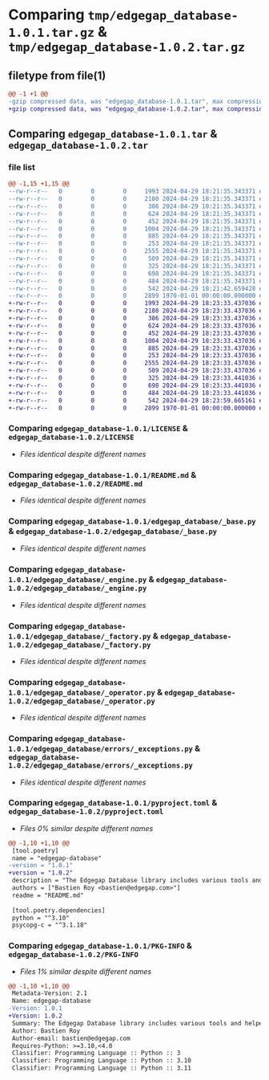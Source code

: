 # Comparing `tmp/edgegap_database-1.0.1.tar.gz` & `tmp/edgegap_database-1.0.2.tar.gz`

## filetype from file(1)

```diff
@@ -1 +1 @@
-gzip compressed data, was "edgegap_database-1.0.1.tar", max compression
+gzip compressed data, was "edgegap_database-1.0.2.tar", max compression
```

## Comparing `edgegap_database-1.0.1.tar` & `edgegap_database-1.0.2.tar`

### file list

```diff
@@ -1,15 +1,15 @@
--rw-r--r--   0        0        0     1993 2024-04-29 18:21:35.343371 edgegap_database-1.0.1/LICENSE
--rw-r--r--   0        0        0     2180 2024-04-29 18:21:35.343371 edgegap_database-1.0.1/README.md
--rw-r--r--   0        0        0      386 2024-04-29 18:21:35.343371 edgegap_database-1.0.1/edgegap_database/__init__.py
--rw-r--r--   0        0        0      624 2024-04-29 18:21:35.343371 edgegap_database-1.0.1/edgegap_database/_base.py
--rw-r--r--   0        0        0      452 2024-04-29 18:21:35.343371 edgegap_database-1.0.1/edgegap_database/_configuration.py
--rw-r--r--   0        0        0     1004 2024-04-29 18:21:35.343371 edgegap_database-1.0.1/edgegap_database/_engine.py
--rw-r--r--   0        0        0      885 2024-04-29 18:21:35.343371 edgegap_database-1.0.1/edgegap_database/_factory.py
--rw-r--r--   0        0        0      253 2024-04-29 18:21:35.343371 edgegap_database-1.0.1/edgegap_database/_model.py
--rw-r--r--   0        0        0     2555 2024-04-29 18:21:35.343371 edgegap_database-1.0.1/edgegap_database/_operator.py
--rw-r--r--   0        0        0      509 2024-04-29 18:21:35.343371 edgegap_database-1.0.1/edgegap_database/_session.py
--rw-r--r--   0        0        0      325 2024-04-29 18:21:35.343371 edgegap_database-1.0.1/edgegap_database/errors/__init__.py
--rw-r--r--   0        0        0      698 2024-04-29 18:21:35.343371 edgegap_database-1.0.1/edgegap_database/errors/_exceptions.py
--rw-r--r--   0        0        0      484 2024-04-29 18:21:35.343371 edgegap_database-1.0.1/edgegap_database/errors/_factory.py
--rw-r--r--   0        0        0      542 2024-04-29 18:21:42.659428 edgegap_database-1.0.1/pyproject.toml
--rw-r--r--   0        0        0     2899 1970-01-01 00:00:00.000000 edgegap_database-1.0.1/PKG-INFO
+-rw-r--r--   0        0        0     1993 2024-04-29 18:23:33.437036 edgegap_database-1.0.2/LICENSE
+-rw-r--r--   0        0        0     2180 2024-04-29 18:23:33.437036 edgegap_database-1.0.2/README.md
+-rw-r--r--   0        0        0      386 2024-04-29 18:23:33.437036 edgegap_database-1.0.2/edgegap_database/__init__.py
+-rw-r--r--   0        0        0      624 2024-04-29 18:23:33.437036 edgegap_database-1.0.2/edgegap_database/_base.py
+-rw-r--r--   0        0        0      452 2024-04-29 18:23:33.437036 edgegap_database-1.0.2/edgegap_database/_configuration.py
+-rw-r--r--   0        0        0     1004 2024-04-29 18:23:33.437036 edgegap_database-1.0.2/edgegap_database/_engine.py
+-rw-r--r--   0        0        0      885 2024-04-29 18:23:33.437036 edgegap_database-1.0.2/edgegap_database/_factory.py
+-rw-r--r--   0        0        0      253 2024-04-29 18:23:33.437036 edgegap_database-1.0.2/edgegap_database/_model.py
+-rw-r--r--   0        0        0     2555 2024-04-29 18:23:33.437036 edgegap_database-1.0.2/edgegap_database/_operator.py
+-rw-r--r--   0        0        0      509 2024-04-29 18:23:33.437036 edgegap_database-1.0.2/edgegap_database/_session.py
+-rw-r--r--   0        0        0      325 2024-04-29 18:23:33.441036 edgegap_database-1.0.2/edgegap_database/errors/__init__.py
+-rw-r--r--   0        0        0      698 2024-04-29 18:23:33.441036 edgegap_database-1.0.2/edgegap_database/errors/_exceptions.py
+-rw-r--r--   0        0        0      484 2024-04-29 18:23:33.441036 edgegap_database-1.0.2/edgegap_database/errors/_factory.py
+-rw-r--r--   0        0        0      542 2024-04-29 18:23:59.665161 edgegap_database-1.0.2/pyproject.toml
+-rw-r--r--   0        0        0     2899 1970-01-01 00:00:00.000000 edgegap_database-1.0.2/PKG-INFO
```

### Comparing `edgegap_database-1.0.1/LICENSE` & `edgegap_database-1.0.2/LICENSE`

 * *Files identical despite different names*

### Comparing `edgegap_database-1.0.1/README.md` & `edgegap_database-1.0.2/README.md`

 * *Files identical despite different names*

### Comparing `edgegap_database-1.0.1/edgegap_database/_base.py` & `edgegap_database-1.0.2/edgegap_database/_base.py`

 * *Files identical despite different names*

### Comparing `edgegap_database-1.0.1/edgegap_database/_engine.py` & `edgegap_database-1.0.2/edgegap_database/_engine.py`

 * *Files identical despite different names*

### Comparing `edgegap_database-1.0.1/edgegap_database/_factory.py` & `edgegap_database-1.0.2/edgegap_database/_factory.py`

 * *Files identical despite different names*

### Comparing `edgegap_database-1.0.1/edgegap_database/_operator.py` & `edgegap_database-1.0.2/edgegap_database/_operator.py`

 * *Files identical despite different names*

### Comparing `edgegap_database-1.0.1/edgegap_database/errors/_exceptions.py` & `edgegap_database-1.0.2/edgegap_database/errors/_exceptions.py`

 * *Files identical despite different names*

### Comparing `edgegap_database-1.0.1/pyproject.toml` & `edgegap_database-1.0.2/pyproject.toml`

 * *Files 0% similar despite different names*

```diff
@@ -1,10 +1,10 @@
 [tool.poetry]
 name = "edgegap-database"
-version = "1.0.1"
+version = "1.0.2"
 description = "The Edgegap Database library includes various tools and helpers for interacting with Database and Migrations. It is designed for use within the Edgegap organization."
 authors = ["Bastien Roy <bastien@edgegap.com>"]
 readme = "README.md"
 
 [tool.poetry.dependencies]
 python = "^3.10"
 psycopg-c = "^3.1.18"
```

### Comparing `edgegap_database-1.0.1/PKG-INFO` & `edgegap_database-1.0.2/PKG-INFO`

 * *Files 1% similar despite different names*

```diff
@@ -1,10 +1,10 @@
 Metadata-Version: 2.1
 Name: edgegap-database
-Version: 1.0.1
+Version: 1.0.2
 Summary: The Edgegap Database library includes various tools and helpers for interacting with Database and Migrations. It is designed for use within the Edgegap organization.
 Author: Bastien Roy
 Author-email: bastien@edgegap.com
 Requires-Python: >=3.10,<4.0
 Classifier: Programming Language :: Python :: 3
 Classifier: Programming Language :: Python :: 3.10
 Classifier: Programming Language :: Python :: 3.11
```

